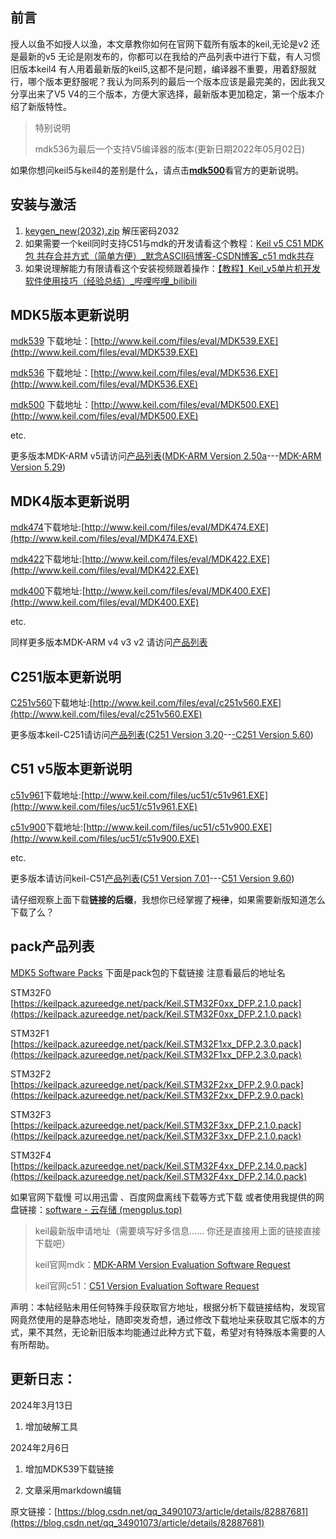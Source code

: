 ## 前言

授人以鱼不如授人以渔，本文章教你如何在官网下载所有版本的keil,无论是v2 还是最新的v5 无论是刚发布的，你都可以在我给的产品列表中进行下载，有人习惯旧版本keil4 有人用着最新版的keil5,这都不是问题，编译器不重要，用着舒服就行，哪个版本更舒服呢？我认为同系列的最后一个版本应该是最完美的，因此我又分享出来了V5 V4的三个版本，方便大家选择，最新版本更加稳定，第一个版本介绍了新版特性。

> 特别说明
> 
> mdk536为最后一个支持V5编译器的版本(更新日期2022年05月02日)

如果你想问keil5与keil4的差别是什么，请点击[**mdk500**](http://www.keil.com/update/whatsnew.asp?p=MDK&v=5.00)看官方的更新说明。
## 安装与激活

1. [keygen_new(2032).zip](/upload/keygen_new(2032).zip) 解压密码2032
2. 如果需要一个keil同时支持C51与mdk的开发请看这个教程：[Keil v5 C51 MDK包 共存合并方式（简单方便）_默念ASCII码博客-CSDN博客_c51 mdk共存](https://blog.csdn.net/qq_34901073/article/details/81130446)
3. 如果说理解能力有限请看这个安装视频跟着操作：[【教程】Keil_v5单片机开发软件使用技巧（经验总结）_哔哩哔哩_bilibili](http://www.bilibili.com/video/av26404568)

## MDK5版本更新说明

[mdk539](http://www.keil.com/update/whatsnew.asp?p=MDK&v=5.39) 下载地址：[http://www.keil.com/files/eval/MDK539.EXE](http://www.keil.com/files/eval/MDK539.EXE)

[mdk536](http://www.keil.com/update/whatsnew.asp?p=MDK&v=5.36) 下载地址：[http://www.keil.com/files/eval/MDK536.EXE](http://www.keil.com/files/eval/MDK536.EXE)

[mdk500](http://www.keil.com/update/whatsnew.asp?p=MDK&v=5.00) 下载地址：[http://www.keil.com/files/eval/MDK500.EXE](http://www.keil.com/files/eval/MDK500.EXE)

etc.

更多版本MDK-ARM v5请访问[产品列表](http://www.keil.com/update/rvmdk.asp)([MDK-ARM Version 2.50a](http://www.keil.com/files/umdkarm/rvmdk250a.exe)---[MDK-ARM Version 5.29](http://az717401.vo.msecnd.net/eval/MDK529.EXE))

## MDK4版本更新说明

[mdk474](http://www.keil.com/update/whatsnew.asp?p=MDK4&v=4.74)下载地址:[http://www.keil.com/files/eval/MDK474.EXE](http://www.keil.com/files/eval/MDK474.EXE)

[mdk422](http://www.keil.com/update/whatsnew.asp?p=MDK4&v=4.22)下载地址:[http://www.keil.com/files/eval/MDK422.EXE](http://www.keil.com/files/eval/MDK422.EXE)

[mdk400](http://www.keil.com/update/whatsnew.asp?p=MDK4&v=4.00)下载地址:[http://www.keil.com/files/eval/MDK400.EXE](http://www.keil.com/files/eval/MDK400.EXE)

etc.

同样更多版本MDK-ARM v4 v3 v2 请访问[产品列表](http://www.keil.com/update/rvmdk.asp)

## C251版本更新说明

[C251v560](https://www.keil.com/update/whatsnew.asp?p=C251&v=5.60)下载地址:[http://www.keil.com/files/eval/c251v560.EXE](http://www.keil.com/files/eval/c251v560.EXE)

更多版本keil-C251请访问[产品列表](https://www.keil.com/update/c251.asp)([C251 Version 3.20](http://www.keil.com/files/eval/uc251/c251v5320.EXE)--[-C251 Version 5.60](http://www.keil.com/files/eval/c251v560.EXE))

## C51 v5版本更新说明

[c51v961](http://www.keil.com/update/whatsnew.asp?p=C51&v=9.61)下载地址:[http://www.keil.com/files/uc51/c51v961.EXE](http://www.keil.com/files/uc51/c51v961.EXE)

[c51v900](http://www.keil.com/update/whatsnew.asp?p=C51&v=9.00)下载地址:[http://www.keil.com/files/uc51/c51v900.EXE](http://www.keil.com/files/uc51/c51v900.EXE)

etc.

更多版本请访问keil-C51[产品列表](http://www.keil.com/update/c51.asp)([C51 Version 7.01](http://www.keil.com/files/uc51/up51v701.exe)---[C51 Version 9.60](http://www.keil.com/files/eval/c51v960a.EXE))

请仔细观察上面下载**链接的后缀**，我想你已经掌握了~~规律~~，如果需要新版知道怎么下载了么？

## pack产品列表

[MDK5 Software Packs](http://www.keil.com/dd2/Pack/) 下面是pack包的下载链接 注意看最后的地址名

STM32F0 [https://keilpack.azureedge.net/pack/Keil.STM32F0xx_DFP.2.1.0.pack](https://keilpack.azureedge.net/pack/Keil.STM32F0xx_DFP.2.1.0.pack)

STM32F1 [https://keilpack.azureedge.net/pack/Keil.STM32F1xx_DFP.2.3.0.pack](https://keilpack.azureedge.net/pack/Keil.STM32F1xx_DFP.2.3.0.pack)

STM32F2 [https://keilpack.azureedge.net/pack/Keil.STM32F2xx_DFP.2.9.0.pack](https://keilpack.azureedge.net/pack/Keil.STM32F2xx_DFP.2.9.0.pack)

STM32F3 [https://keilpack.azureedge.net/pack/Keil.STM32F3xx_DFP.2.1.0.pack](https://keilpack.azureedge.net/pack/Keil.STM32F3xx_DFP.2.1.0.pack)

STM32F4 [https://keilpack.azureedge.net/pack/Keil.STM32F4xx_DFP.2.14.0.pack](https://keilpack.azureedge.net/pack/Keil.STM32F4xx_DFP.2.14.0.pack)

如果官网下载慢 可以用迅雷 、百度网盘离线下载等方式下载 或者使用我提供的网盘链接：[software - 云存储 (mengplus.top)](https://pan.mengplus.top/s/k5h6?path=%2F%E5%B5%8C%E5%85%A5%E5%BC%8F%2Fmdk%26C51%26C251)

> keil最新版申请地址（需要填写好多信息…… 你还是直接用上面的链接直接下载吧）
> 
> keil官网mdk：[MDK-ARM Version Evaluation Software Request](https://www.keil.com/demo/eval/arm.htm)
> 
> keil官网c51：[C51 Version Evaluation Software Request](https://www.keil.com/demo/eval/c51.htm)

声明：本帖经贴未用任何特殊手段获取官方地址，根据分析下载链接结构，发现官网竟然使用的是静态地址，随即突发奇想，通过修改下载地址来获取其它版本的方式，果不其然，无论新旧版本均能通过此种方式下载，希望对有特殊版本需要的人有所帮助。



## 更新日志：
2024年3月13日
1. 增加破解工具

2024年2月6日

1. 增加MDK539下载链接
    
2. 文章采用markdown编辑
    

原文链接：[https://blog.csdn.net/qq_34901073/article/details/82887681](https://blog.csdn.net/qq_34901073/article/details/82887681)